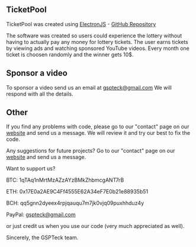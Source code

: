 ## TicketPool

TicketPool was created using [ElectronJS](https://www.electronjs.org) - [GitHub Repository](https://github.com/electron)

The software was created so users could experience the lottery without having to actually pay any money for lottery tickets.
The user earns tickets by viewing ads and watching sponsored YouTube videos.
Every month one ticket is choosen randomly and the winner gets 10$.

## Sponsor a video

To sponsor a video send us an email at gspteck@gmail.com
We will respond with all the details.

## Other

If you find any problems with code, please go to our "contact" page on our [website](https://gspteck.wixsite.com/gspteck/)
and send us a message. We will review it and try our best to fix the code.

Any suggestions for future projects? Go to our "contact" page on our  [website](https://gspteck.wixsite.com/gspteck/)
and send us a message.

Want to support us?

BTC: 1qTAq1nMrtMzAZzAYzBMkZhbmcgANT7rB

ETH: 0x17E0a2AE9C4Ff4555E62A34eF7E0b21e88935b51

BCH: qq5gnn2dyeex4rpjqauqu7m7jk0vjq09puxhhduz4y

PayPal: gspteck@gmail.com

or just credit us when you use our code (very much appreciated as well).

Sincerely,
the GSPTeck team.